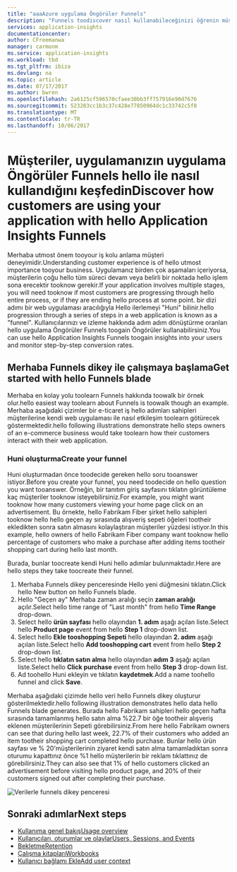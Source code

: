 ```yaml
---
title: "aaaAzure uygulama Öngörüler Funnels"
description: "Funnels toodiscover nasıl kullanabileceğinizi öğrenin müşteriler uygulamanız ile nasıl etkileşim."
services: application-insights
documentationcenter: 
author: CFreemanwa
manager: carmonm
ms.service: application-insights
ms.workload: tbd
ms.tgt_pltfrm: ibiza
ms.devlang: na
ms.topic: article
ms.date: 07/17/2017
ms.author: bwren
ms.openlocfilehash: 2a6125cf596570cfaee30bb3ff757916e90d7676
ms.sourcegitcommit: 523283cc1b3c37c428e77850964dc1c33742c5f0
ms.translationtype: MT
ms.contentlocale: tr-TR
ms.lasthandoff: 10/06/2017
---
```

# <a name="discover-how-customers-are-using-your-application-with-hello-application-insights-funnels"></a><span data-ttu-id="0c2fe-103">Müşteriler, uygulamanızın uygulama Öngörüler Funnels hello ile nasıl kullandığını keşfedin</span><span class="sxs-lookup"><span data-stu-id="0c2fe-103">Discover how customers are using your application with hello Application Insights Funnels</span></span>

<span data-ttu-id="0c2fe-104">Merhaba utmost önem tooyour iş kolu anlama müşteri deneyimidir.</span><span class="sxs-lookup"><span data-stu-id="0c2fe-104">Understanding customer experience is of hello utmost importance tooyour business.</span></span> <span data-ttu-id="0c2fe-105">Uygulamanız birden çok aşamaları içeriyorsa, müşterilerin çoğu hello tüm süreci devam veya belirli bir noktada hello işlem sona erecektir tooknow gerekir.</span><span class="sxs-lookup"><span data-stu-id="0c2fe-105">If your application involves multiple stages, you will need tooknow if most customers are progressing through hello entire process, or if they are ending hello process at some point.</span></span> <span data-ttu-id="0c2fe-106">bir dizi adımı bir web uygulaması aracılığıyla Hello ilerlemeyi "Huni" bilinir.</span><span class="sxs-lookup"><span data-stu-id="0c2fe-106">hello progression through a series of steps in a web application is known as a "funnel".</span></span> <span data-ttu-id="0c2fe-107">Kullanıcılarınızı ve izleme hakkında adım adım dönüştürme oranları hello uygulama Öngörüler Funnels toogain Öngörüler kullanabilirsiniz.</span><span class="sxs-lookup"><span data-stu-id="0c2fe-107">You can use hello Application Insights Funnels toogain insights into your users and monitor step-by-step conversion rates.</span></span> 

## <a name="get-started-with-hello-funnels-blade"></a><span data-ttu-id="0c2fe-108">Merhaba Funnels dikey ile çalışmaya başlama</span><span class="sxs-lookup"><span data-stu-id="0c2fe-108">Get started with hello Funnels blade</span></span>
<span data-ttu-id="0c2fe-109">Merhaba en kolay yolu toolearn Funnels hakkında toowalk bir örnek olur.</span><span class="sxs-lookup"><span data-stu-id="0c2fe-109">hello easiest way toolearn about Funnels is toowalk though an example.</span></span> <span data-ttu-id="0c2fe-110">Merhaba aşağıdaki çizimler bir e-ticaret iş hello adımları sahipleri müşterilerine kendi web uygulaması ile nasıl etkileşim toolearn götürecek göstermektedir.</span><span class="sxs-lookup"><span data-stu-id="0c2fe-110">hello following illustrations demonstrate hello steps owners of an e-commerce business would take toolearn how their customers interact with their web application.</span></span>  

### <a name="create-your-funnel"></a><span data-ttu-id="0c2fe-111">Huni oluşturma</span><span class="sxs-lookup"><span data-stu-id="0c2fe-111">Create your funnel</span></span>
<span data-ttu-id="0c2fe-112">Huni oluşturmadan önce toodecide gereken hello soru tooanswer istiyor.</span><span class="sxs-lookup"><span data-stu-id="0c2fe-112">Before you create your funnel, you need toodecide on hello question you want tooanswer.</span></span> <span data-ttu-id="0c2fe-113">Örneğin, bir tanıtım giriş sayfasını tıklatın görüntüleme kaç müşteriler tooknow isteyebilirsiniz.</span><span class="sxs-lookup"><span data-stu-id="0c2fe-113">For example, you might want tooknow how many customers viewing your home page click on an advertisement.</span></span> <span data-ttu-id="0c2fe-114">Bu örnekte, hello Fabrikam Fiber şirket hello sahipleri tooknow hello hello geçen ay sırasında alışveriş sepeti öğeleri tootheir ekledikten sonra satın almasını kolaylaştıran müşteriler yüzdesi istiyor.</span><span class="sxs-lookup"><span data-stu-id="0c2fe-114">In this example, hello owners of hello Fabrikam Fiber company want tooknow hello percentage of customers who make a purchase after adding items tootheir shopping cart during hello last month.</span></span>

<span data-ttu-id="0c2fe-115">Burada, bunlar toocreate kendi Huni hello adımlar bulunmaktadır.</span><span class="sxs-lookup"><span data-stu-id="0c2fe-115">Here are hello steps they take toocreate their funnel.</span></span>

1. <span data-ttu-id="0c2fe-116">Merhaba Funnels dikey penceresinde Hello yeni düğmesini tıklatın.</span><span class="sxs-lookup"><span data-stu-id="0c2fe-116">Click hello New button on hello Funnels blade.</span></span>
1. <span data-ttu-id="0c2fe-117">Hello "Geçen ay" Merhaba zaman aralığı seçin **zaman aralığı** açılır.</span><span class="sxs-lookup"><span data-stu-id="0c2fe-117">Select hello time range of "Last month" from hello **Time Range** drop-down.</span></span> 
1. <span data-ttu-id="0c2fe-118">Select hello **ürün sayfası** hello olayından **1. adım** aşağı açılan liste.</span><span class="sxs-lookup"><span data-stu-id="0c2fe-118">Select hello **Product page** event from hello **Step 1** drop-down list.</span></span> 
1. <span data-ttu-id="0c2fe-119">Select hello **Ekle tooshopping Sepeti** hello olayından **2. adım** aşağı açılan liste.</span><span class="sxs-lookup"><span data-stu-id="0c2fe-119">Select hello **Add tooshopping cart** event from hello **Step 2** drop-down list.</span></span>
1. <span data-ttu-id="0c2fe-120">Select hello **tıklatın satın alma** hello olayından **adım 3** aşağı açılan liste.</span><span class="sxs-lookup"><span data-stu-id="0c2fe-120">Select hello **Click purchase** event from hello **Step 3** drop-down list.</span></span>
1. <span data-ttu-id="0c2fe-121">Ad toohello Huni ekleyin ve tıklatın **kaydetmek**.</span><span class="sxs-lookup"><span data-stu-id="0c2fe-121">Add a name toohello funnel and click **Save**.</span></span>

<span data-ttu-id="0c2fe-122">Merhaba aşağıdaki çizimde hello veri hello Funnels dikey oluşturur gösterilmektedir.</span><span class="sxs-lookup"><span data-stu-id="0c2fe-122">hello following illustration demonstrates hello data hello Funnels blade generates.</span></span> <span data-ttu-id="0c2fe-123">Burada hello Fabrikam sahipleri hello geçen hafta sırasında tamamlanmış hello satın alma %22.7 bir öğe tootheir alışveriş eklenen müşterilerinin Sepeti görebilirsiniz.</span><span class="sxs-lookup"><span data-stu-id="0c2fe-123">From here hello Fabrikam owners can see that during hello last week, 22.7% of their customers who added an item tootheir shopping cart completed hello purchase.</span></span> <span data-ttu-id="0c2fe-124">Bunlar hello ürün sayfası ve % 20'müşterilerinin ziyaret kendi satın alma tamamladıktan sonra oturumu kapattınız önce %1 hello müşterilerin bir reklam tıklattınız de görebilirsiniz.</span><span class="sxs-lookup"><span data-stu-id="0c2fe-124">They can also see that 1% of hello customers clicked an advertisement before visiting hello product page, and 20% of their customers signed out after completing their purchase.</span></span>


![Verilerle funnels dikey penceresi](./media/app-insights-understand-usage-patterns/funnel1.png)

## <a name="next-steps"></a><span data-ttu-id="0c2fe-126">Sonraki adımlar</span><span class="sxs-lookup"><span data-stu-id="0c2fe-126">Next steps</span></span>
  * [<span data-ttu-id="0c2fe-127">Kullanıma genel bakış</span><span class="sxs-lookup"><span data-stu-id="0c2fe-127">Usage overview</span></span>](app-insights-usage-overview.md)
  * [<span data-ttu-id="0c2fe-128">Kullanıcıları, oturumlar ve olaylar</span><span class="sxs-lookup"><span data-stu-id="0c2fe-128">Users, Sessions, and Events</span></span>](app-insights-usage-segmentation.md)
  * [<span data-ttu-id="0c2fe-129">Bekletme</span><span class="sxs-lookup"><span data-stu-id="0c2fe-129">Retention</span></span>](app-insights-usage-retention.md)
  * [<span data-ttu-id="0c2fe-130">Çalışma kitapları</span><span class="sxs-lookup"><span data-stu-id="0c2fe-130">Workbooks</span></span>](app-insights-usage-workbooks.md)
  * [<span data-ttu-id="0c2fe-131">Kullanıcı bağlamı Ekle</span><span class="sxs-lookup"><span data-stu-id="0c2fe-131">Add user context</span></span>](app-insights-usage-send-user-context.md)

